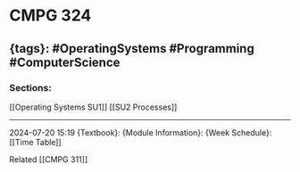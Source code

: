 # CMPG 324
{tags}: #OperatingSystems #Programming #ComputerScience 
--- 
### Sections:
[[Operating Systems SU1]]
[[SU2 Processes]]

--- 
2024-07-20
15:19
{Textbook}:
{Module Information}:
{Week Schedule}: [[Time Table]]

Related
[[CMPG 311]]
